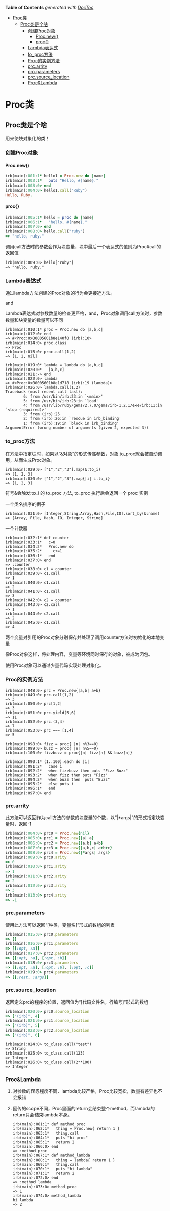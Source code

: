 <!-- START doctoc generated TOC please keep comment here to allow auto update -->
<!-- DON'T EDIT THIS SECTION, INSTEAD RE-RUN doctoc TO UPDATE -->
**Table of Contents**  *generated with [DocToc](https://github.com/thlorenz/doctoc)*

- [Proc类](#proc%E7%B1%BB)
  - [Proc类是个啥](#proc%E7%B1%BB%E6%98%AF%E4%B8%AA%E5%95%A5)
    - [创建Proc对象](#%E5%88%9B%E5%BB%BAproc%E5%AF%B9%E8%B1%A1)
      - [Proc.new()](#procnew)
      - [proc{}](#proc)
    - [Lambda表达式](#lambda%E8%A1%A8%E8%BE%BE%E5%BC%8F)
    - [to_proc方法](#to_proc%E6%96%B9%E6%B3%95)
    - [Proc的实例方法](#proc%E7%9A%84%E5%AE%9E%E4%BE%8B%E6%96%B9%E6%B3%95)
    - [prc.arrity](#prcarrity)
    - [prc.parameters](#prcparameters)
    - [prc.source_location](#prcsource_location)
    - [Proc&Lambda](#proclambda)

<!-- END doctoc generated TOC please keep comment here to allow auto update -->

# Proc类

## Proc类是个啥

用来使块对象化的类！

### 创建Proc对象

#### Proc.new()

```Ruby
irb(main):001:1* hello1 = Proc.new do |name|
irb(main):002:1*   puts "Hello, #{name}."
irb(main):003:0> end
irb(main):004:0> hello1.call("Ruby")
Hello, Ruby.
```

#### proc{}

```ruby
irb(main):005:1* hello = proc do |name|
irb(main):006:1*   "hello, #{name}."
irb(main):007:0> end
irb(main):008:0> hello.call("ruby")
=> "hello, ruby."
```

调用call方法时的参数会作为块变量，块中最后一个表达式的值则为Proc#call的返回值

```shell
irb(main):009:0> hello["ruby"]
=> "hello, ruby."
```

### Lambda表达式

通过lambda方法创建的Proc对象的行为会更接近方法。

and

Lambda表达式对参数数量的检查更严格，and，Proc对象调用call方法时，参数数量和块变量的数量可以不同

```shell
irb(main):010:1* proc = Proc.new do |a,b,c|
irb(main):012:0> end
=> #<Proc:0x00005601b8e140f0 (irb):10>
irb(main):014:0> proc.class
=> Proc
irb(main):015:0> proc.call(1,2)
=> [1, 2, nil]

irb(main):019:0* lambda = lambda do |a,b,c|
irb(main):020:0*   [a,b,c]
irb(main):021:-> end
irb(main):022:0> lambda
=> #<Proc:0x00005601b8e1d718 (irb):19 (lambda)>
irb(main):026:0> lambda.call(1,2)
Traceback (most recent call last):
        6: from /usr/bin/irb:23:in `<main>'
        5: from /usr/bin/irb:23:in `load'
        4: from /usr/lib/ruby/gems/2.7.0/gems/irb-1.2.1/exe/irb:11:in `<top (required)>'
        3: from (irb):25
        2: from (irb):26:in `rescue in irb_binding'
        1: from (irb):19:in `block in irb_binding'
ArgumentError (wrong number of arguments (given 2, expected 3))

```

### to_proc方法

在方法中指定块时，如果以“&对象”的形式传递参数，对象.to_proc就会被自动调用，从而生成Proc对象。

```shell
irb(main):029:0> ["1","2","3"].map(&:to_i)
=> [1, 2, 3]
irb(main):030:0> ["1","2","3"].map{|i| i.to_i}
=> [1, 2, 3]
```

符号&会触发:to_i 的 to_proc 方法, to_proc 执行后会返回一个 proc 实例

一个类名排序的例子

```shell
irb(main):031:0> [Integer,String,Array,Hash,File,IO].sort_by(&:name)
=> [Array, File, Hash, IO, Integer, String]
```

一个计数器

```shell
irb(main):032:1* def counter
irb(main):033:1*   c=0
irb(main):034:2*   Proc.new do
irb(main):035:2*     c+=1
irb(main):036:1*   end
irb(main):037:0> end
=> :counter
irb(main):038:0> c1 = counter
irb(main):039:0> c1.call
=> 1
irb(main):040:0> c1.call
=> 2
irb(main):041:0> c1.call
=> 3
irb(main):042:0> c2 = counter
irb(main):043:0> c2.call
=> 1
irb(main):044:0> c2.call
=> 2
irb(main):045:0> c1.call
=> 4
```

两个变量对引用的Proc对象分别保存并处理了调用counter方法时初始化的本地变量

像Proc对象这样，将处理内容，变量等环境同时保存的对象，被成为闭包。

使用Proc对象可以通过少量代码实现处理对象化。

### Proc的实例方法

```shell
irb(main):048:0> prc = Proc.new{|a,b| a+b}
irb(main):049:0> prc.call(1,2)
=> 3
irb(main):050:0> prc[1,2]
=> 3
irb(main):051:0> prc.yield(5,6)
=> 11
irb(main):052:0> prc.(3,4)
=> 7
irb(main):053:0> prc === [1,4]
=> 5
```

```shell
irb(main):098:0> fizz = proc{ |n| n%3==0}
irb(main):099:0> buzz = proc{ |n| n%5==0}
irb(main):100:0> fizzbuzz = proc{|n| fizz[n] && buzz[n]}

irb(main):090:1* (1..100).each do |i|
irb(main):091:2*   case i
irb(main):092:2*   when fizzbuzz then puts "Fizz Buzz"
irb(main):093:2*   when fizz then puts "Fizz"
irb(main):094:2*   when buzz then  puts "Buzz"
irb(main):095:2*   else puts i
irb(main):096:1*   end
irb(main):097:0> end
```

### prc.arrity

此方法可以返回作为call方法的参数的块变量的个数，以“|*args|”的形式指定块变量时，返回-1

```ruby
irb(main):004:0> prc0 = Proc.new{nil}
irb(main):005:0> prc1 = Proc.new{|a| a}
irb(main):006:0> prc2 = Proc.new{|a,b| a+b}
irb(main):007:0> prc3 = Proc.new{|a,b,c| a+b+c}
irb(main):008:0> prc4 = Proc.new{|*args| args}
irb(main):009:0> prc0.arity
=> 0
irb(main):010:0> prc1.arity
=> 1
irb(main):011:0> prc2.arity
=> 2
irb(main):012:0> prc3.arity
=> 3
irb(main):013:0> prc4.arity
=> -1
```

### prc.parameters

使用此方法可以返回“[种类，变量名]”形式的数组的列表

```ruby
irb(main):015:0> prc0.parameters
=> []
irb(main):016:0> prc1.parameters
=> [[:opt, :a]]
irb(main):017:0> prc2.parameters
=> [[:opt, :a], [:opt, :b]]
irb(main):018:0> prc3.parameters
=> [[:opt, :a], [:opt, :b], [:opt, :c]]
irb(main):019:0> prc4.parameters
=> [[:rest, :args]]
```

### prc.source_location

返回定义prc的程序的位置，返回值为“[代码文件名，行编号]”形式的数组

```ruby
irb(main):020:0> prc0.source_location
=> ["(irb)", 4]
irb(main):021:0> prc1.source_location
=> ["(irb)", 5]
irb(main):022:0> prc2.source_location
=> ["(irb)", 6]
```

```shell
irb(main):024:0> to_class.call("test")
=> String
irb(main):025:0> to_class.call(123)
=> Integer
irb(main):026:0> to_class.call(2**100)
=> Integer
```



### Proc&Lambda

1. 对参数的容忍程度不同，lambda比较严格，Proc比较宽松，数量有差异也不会报错

2. 回传的scope不同，Proc里面的return会结束整个method，而lambda的return只会结束lambda本身。

   ```shell
   irb(main):061:1* def method_proc
   irb(main):062:1*   thing = Proc.new{ return 1 }
   irb(main):063:1*   thing.call
   irb(main):064:1*   puts "hi proc"
   irb(main):065:1*   return 2
   irb(main):066:0> end
   => :method_proc
   irb(main):067:1* def method_lambda
   irb(main):068:1*   thing = lambda{ return 1 }
   irb(main):069:1*   thing.call
   irb(main):070:1*   puts "hi lambda"
   irb(main):071:1*   return 2
   irb(main):072:0> end
   => :method_lambda
   irb(main):073:0> method_proc
   => 1
   irb(main):074:0> method_lambda
   hi lambda
   => 2
   ```

   